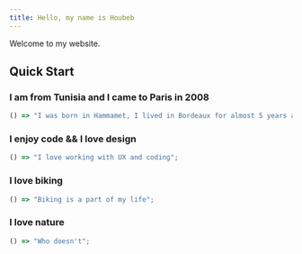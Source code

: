 ```yaml
---
title: Hello, my name is Houbeb 
---
```

Welcome to my website.

## Quick Start

### I am from Tunisia and I came to Paris in 2008

``` javascript
() => "I was born in Hammamet, I lived in Bordeaux for almost 5 years and I now live in Paris";
```


### I enjoy code && I love design

``` javascript
() => "I love working with UX and coding";
```


### I love biking

``` javascript
() => "Biking is a part of my life";
```


### I love nature

``` javascript
() => "Who doesn't";
```

